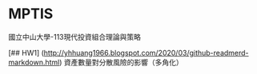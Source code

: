 # MPTIS
 國立中山大學-113現代投資組合理論與策略

[## HW1] (http://yhhuang1966.blogspot.com/2020/03/github-readmerd-markdown.html)
 資產數量對分散風險的影響（多角化）
